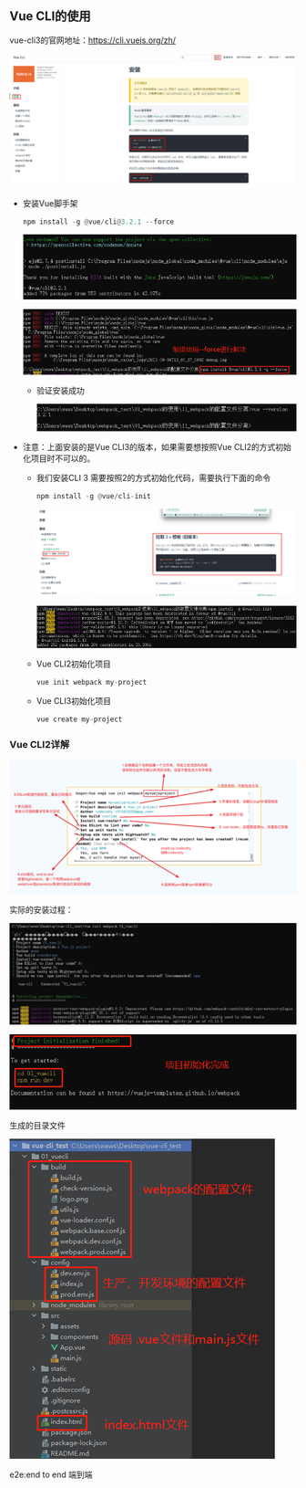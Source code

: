 ## Vue CLI的使用

vue-cli3的官网地址：https://cli.vuejs.org/zh/

![企业微信截图_20210906205408](images/企业微信截图_20210906205408.png)

- 安装Vue脚手架

  ```python
  npm install -g @vue/cli@3.2.1 --force
  ```

  ![企业微信截图_20210906210300](images/企业微信截图_20210906210300.png)

  ![企业微信截图_20210906210337](images/企业微信截图_20210906210337.png)

  - 验证安装成功

    ![企业微信截图_20210906210708](images/企业微信截图_20210906210708.png)

- 注意：上面安装的是Vue CLI3的版本，如果需要想按照Vue CLI2的方式初始化项目时不可以的。

  - 我们安装CLI 3 需要按照2的方式初始化代码，需要执行下面的命令

    ```python
    npm install -g @vue/cli-init
    ```

    ![企业微信截图_20210906205725](images/企业微信截图_20210906205725.png)

    ![企业微信截图_20210906210807](images/企业微信截图_20210906210807.png)

  - Vue CLI2初始化项目

    ```python
    vue init webpack my-project
    ```

  - Vue CLI3初始化项目

    ```python
    vue create my-project
    ```


### Vue CLI2详解

![企业微信截图_20210906204246](images/企业微信截图_20210906204246.png)

实际的安装过程：

![企业微信截图_20210906211353](images/企业微信截图_20210906211353.png)

![企业微信截图_20210906211436](images/企业微信截图_20210906211436.png)

生成的目录文件

![企业微信截图_20210906212327](images/企业微信截图_20210906212327.png)

e2e:end to end 端到端